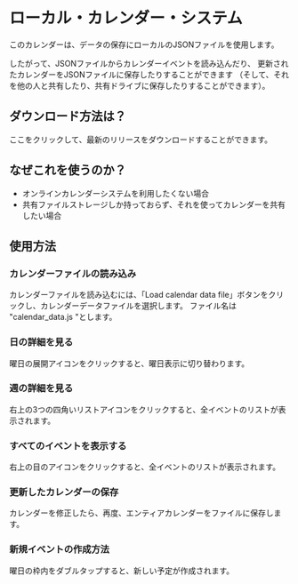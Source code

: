 # ローカル・カレンダー・システム

このカレンダーは、データの保存にローカルのJSONファイルを使用します。

したがって、JSONファイルからカレンダーイベントを読み込んだり、
更新されたカレンダーをJSONファイルに保存したりすることができます
（そして、それを他の人と共有したり、共有ドライブに保存したりすることができます）。

## ダウンロード方法は？

ここをクリックして、最新のリリースをダウンロードすることができます。

## なぜこれを使うのか？

- オンラインカレンダーシステムを利用したくない場合
- 共有ファイルストレージしか持っておらず、それを使ってカレンダーを共有したい場合

## 使用方法

### カレンダーファイルの読み込み

カレンダーファイルを読み込むには、「Load calendar data file」ボタンをクリックし、カレンダーデータファイルを選択します。
ファイル名は "calendar_data.js "とします。

### 日の詳細を見る

曜日の展開アイコンをクリックすると、曜日表示に切り替わります。

### 週の詳細を見る

右上の3つの四角いリストアイコンをクリックすると、全イベントのリストが表示されます。

### すべてのイベントを表示する

右上の目のアイコンをクリックすると、全イベントのリストが表示されます。

### 更新したカレンダーの保存

カレンダーを修正したら、再度、エンティアカレンダーをファイルに保存します。

### 新規イベントの作成方法

曜日の枠内をダブルタップすると、新しい予定が作成されます。